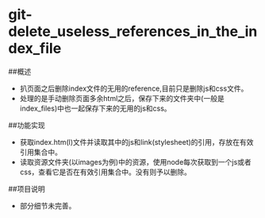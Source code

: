 git-delete_useless_references_in_the_index_file
===============================================

##概述
* 扒页面之后删除index文件的无用的reference,目前只是删除js和css文件。
* 处理的是手动删除页面多余html之后，保存下来的文件夹中(一般是index_files)中也一起保存下来的无用的js和css。

##功能实现
* 获取index.htm(l)文件并读取其中的js和link(stylesheet)的引用，存放在有效引用集合中。
* 读取资源文件夹(以images为例)中的资源，使用node每次获取到一个js或者css，查看它是否在有效引用集合中。没有则予以删除。

##项目说明
* 部分细节未完善。
